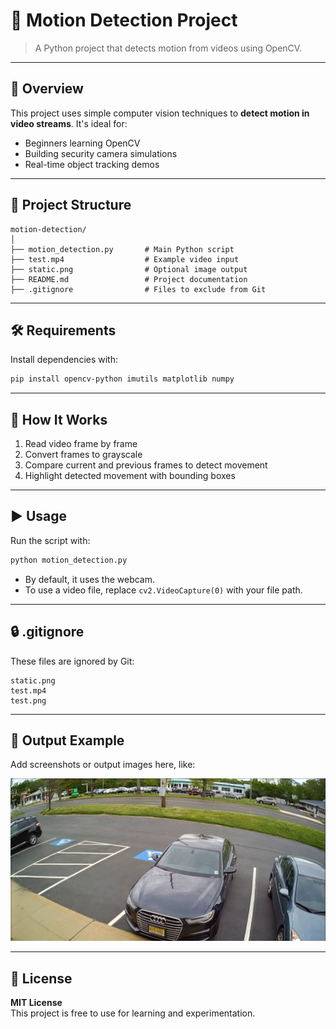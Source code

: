 # 🎥 Motion Detection Project

> A Python project that detects motion from videos using OpenCV.

---

## 🌟 Overview

This project uses simple computer vision techniques to **detect motion in video streams**. It's ideal for:

- Beginners learning OpenCV  
- Building security camera simulations  
- Real-time object tracking demos  

---

## 📂 Project Structure

```
motion-detection/
│
├── motion_detection.py       # Main Python script
├── test.mp4                  # Example video input
├── static.png                # Optional image output
├── README.md                 # Project documentation
├── .gitignore                # Files to exclude from Git
```

---

## 🛠️ Requirements

Install dependencies with:

```bash
pip install opencv-python imutils matplotlib numpy
```

---

## 🧠 How It Works

1. Read video frame by frame  
2. Convert frames to grayscale  
3. Compare current and previous frames to detect movement  
4. Highlight detected movement with bounding boxes  

---

## ▶️ Usage

Run the script with:

```bash
python motion_detection.py
```

- By default, it uses the webcam.  
- To use a video file, replace `cv2.VideoCapture(0)` with your file path.

---

## 🔒 .gitignore

These files are ignored by Git:

```
static.png
test.mp4
test.png
```

---

## 📸 Output Example

Add screenshots or output images here, like:

![Example Frame](static.png)

---

## 📘 License

**MIT License**  
This project is free to use for learning and experimentation.



